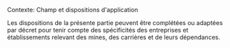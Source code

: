 Contexte: Champ et dispositions d'application

Les dispositions de la présente partie peuvent être complétées ou adaptées par décret pour tenir compte des spécificités des entreprises et établissements relevant des mines, des carrières et de leurs dépendances.